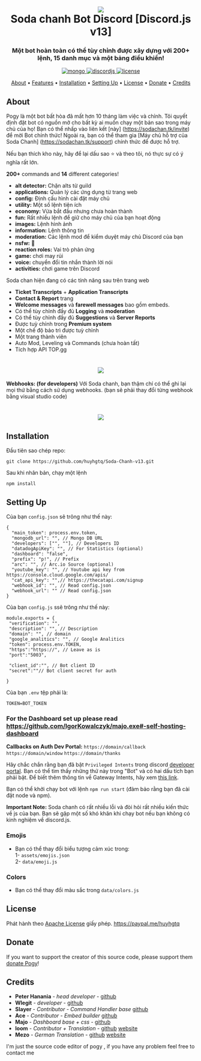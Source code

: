 <h1 align="center">
 <br>
  <a href="https://github.com/huyhgtq"><img src="https://sodachan.tk/thumb.png"></a>
  <br>
  Soda chanh Bot Discord [Discord.js v13]
  <br>
</h1>

<h3 align=center>Một bot hoàn toàn có thể tùy chỉnh được xây dựng với 200+ lệnh, 15 danh mục và một bảng điều khiển!</h3>


<div align=center>

 <a href="https://github.com/mongodb/mongo">
    <img src="https://img.shields.io/badge/MongoDB-%234ea94b.svg?&style=for-the-badge&logo=mongodb&logoColor=white" alt="mongo">
  </a>
  
  <a href="https://github.com/discordjs">
    <img src="https://img.shields.io/badge/discord.js-v12.5.3-blue.svg?logo=npm" alt="discordjs">
  </a>

  <a href="https://github.com/peterhanania/Pogy/blob/main/LICENSE">
    <img src="https://img.shields.io/badge/license-Apache%202-blue" alt="license">
  </a>

</div>

<p align="center">
  <a href="#about">About</a>
  •
  <a href="#features">Features</a>
  •
  <a href="#installation">Installation</a>
  •
  <a href="#setting-up">Setting Up</a>
  •
  <a href="#license">License</a>
  •
  <a href="#donate">Donate</a>
  •
  <a href="#credits">Credits</a>
</p>

## About

Pogy là một bot bất hòa đã mất hơn 10 tháng làm việc và chỉnh. Tôi quyết định đặt bot có nguồn mở cho bất kỳ ai muốn chạy một bản sao trong máy chủ của họ! Bạn có thể nhấp vào liên kết [này] (https://sodachan.tk/invite) để mời Bot chính thức! Ngoài ra, bạn có thể tham gia [Máy chủ hỗ trợ của Soda Chanh] (https://sodachan.tk/support) chính thức để được hỗ trợ.

Nếu bạn thích kho này, hãy để lại dấu sao ⭐ và theo tôi, nó thực sự có ý nghĩa rất lớn.

**200+** commands and **14** different categories!

  * **alt detector:** Chặn alts từ guild
  * **applications:** Quản lý các ứng dụng từ trang web
  * **config:** Định cấu hình cài đặt máy chủ
  * **utility:** Một số lệnh tiện ích
  * **economy:** Vừa bắt đầu nhưng chưa hoàn thành
  * **fun:** Rất nhiều lệnh để giữ cho máy chủ của bạn hoạt động
  * **images:** Lệnh hình ảnh
  * **information:** Lệnh thông tin
  * **moderation:** Các lệnh mod để kiểm duyệt máy chủ Discord của bạn
  * **nsfw:** 👀
  * **reaction roles:** Vai trò phản ứng
  * **game:** chơi may rủi
  * **voice:** chuyển đổi tin nhắn thành lời nói
  * **activities:** chơi game trên Discord

Soda chan hiện đang có các tính năng sau trên trang web

  * **Ticket Transcripts** + **Application Transcripts**
  * **Contact & Report** trang
  * **Welcome messages** và **farewell messages** bao gồm embeds.
  * Có thể tùy chỉnh đầy đủ **Logging** và **moderation**
  * Có thể tùy chỉnh đầy đủ **Suggestions** và **Server Reports**
  * Được tuỳ chỉnh trong **Premium system**
  * Một chế độ bảo trì được tuỳ chỉnh
  * Một trang thành viên
  * Auto Mod, Leveling và Commands (chưa hoàn tất)
  * Tích hợp API TOP.gg
 
 <h1 align="center">
  <a href="https://github.com/huyhgtq"><img src="https://i.imgur.com/InfTIuP.png"></a>
</h1>

  
**Webhooks: (for developers)**
Với Soda chanh, bạn thậm chí có thể ghi lại mọi thứ bằng cách sử dụng webhooks. (bạn sẽ phải thay đổi từng webhook bằng visual studio code)

<h1 align="center">
  <a href="https://github.com/huyhgtq"><img src="https://i.imgur.com/3TnVdn5.png"></a>
</h1>

## Installation

Đầu tiên sao chép repo: 
```
git clone https://github.com/huyhgtq/Soda-Chanh-v13.git
```
Sau khi nhân bản, chạy một lệnh
```
npm install
```


## Setting Up

Của bạn `config.json` sẽ trông như thế này:
```
{
  "main_token": process.env.token, 
  "mongodb_url": "", // Mongo DB URL
  "developers": ["", ""], // Developers ID
  "datadogApiKey": "", // For Statistics (optional)
  "dashboard": "false", 
  "prefix": "p!", // Prefix
  "arc": "", // Arc.io Source (optional)
  "youtube_key": "", // Youtube api key from https://console.cloud.google.com/apis/
  "cat_api_key": "",// https://thecatapi.com/signup
  "webhook_id": "", // Read config.json
  "webhook_url": "" // Read config.json
}

```

Của bạn `config.js` ssẽ trông như thế này:
```
module.exports = {
 "verification": "",
 "description": "", // Description
 "domain": "", // domain
 "google_analitics": "", // Google Analitics
 "token": process.env.TOKEN,
 "https":"https://", // Leave as is
 "port":"5003",

 "client_id":"", // Bot client ID
 "secret":""// Bot client secret for auth

}
```
Của bạn `.env` tệp phải là:
```
TOKEN=BOT_TOKEN
```

### For the Dashboard set up please read https://github.com/IgorKowalczyk/majo.exe#-self-hosting-dashboard

**Callbacks on Auth Dev Portal:**
`https://domain/callback`
`https://domain/window`
`https://domain/thanks`

Hãy chắc chắn rằng bạn đã bật `Privileged Intents` trong discord [developer portal](https://discordapp.com/developers/applications/). Bạn có thể tìm thấy những thứ này trong "Bot" và có hai dấu tích bạn phải bật. Để biết thêm thông tin về Gateway Intents, hãy xem [this link](https://discordjs.guide/popular-topics/intents.html#the-intents-bit-field-wrapper).

Bạn có thể khởi chạy bot với lệnh `npm run start` (đảm bảo rằng bạn đã cài đặt node và npm).

**Important Note:** Soda chanh có rất nhiều lỗi và đòi hỏi rất nhiều kiến thức về js của bạn. Bạn sẽ gặp một số khó khăn khi chạy bot nếu bạn không có kinh nghiệm về discord.js.

### Emojis 
- Bạn có thể thay đổi biểu tượng cảm xúc trong: <br>
1- `assets/emojis.json` <br>
2- `data/emoji.js`

### Colors
- Bạn có thể thay đổi màu sắc trong `data/colors.js`

## License
Phát hành theo [Apache License](http://www.apache.org/licenses/LICENSE-2.0) giấy phép.
https://paypal.me/huyhgtq
## Donate
If you want to support the creator of this source code, please support them [donate Pogy](https://paypal.me/pogybot)!

## Credits
* **Peter Hanania** - *head developer* - [github](https://github.com/peterhanania)
* **Wlegit** - *developer*  - [github](https://github.com/wlegit)
* **Slayer** - *Contributor - Command Handler base* [github](https://github.com/GhostSlayer)
* **Ace** - *Contributor - Embed builder* [github](https://github.com/Glitchii)
* **Majo** - *Dashboard base + css* - [github](https://github.com/IgorKowalczyk/)
* **loom** - *Contributor + Translation* - [github](https://github.com/loom4k/) [website](https://loom4k.me)
* **Mezo** - *German Translation* - [github](https://github.com/mezotv/) [website](https://devdominik.com)

I'm just the source code editor of pogy , if you have any problem feel free to contact me